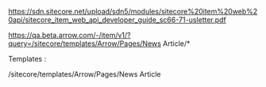https://sdn.sitecore.net/upload/sdn5/modules/sitecore%20item%20web%20api/sitecore_item_web_api_developer_guide_sc66-71-usletter.pdf

https://qa.beta.arrow.com/-/item/v1/?query=/sitecore/templates/Arrow/Pages/News Article/*


Templates : 

/sitecore/templates/Arrow/Pages/News Article